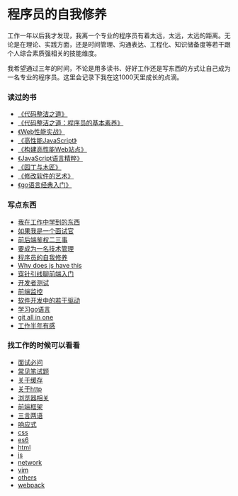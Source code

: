 # 程序员的自我修养
工作一年以后我才发现，我离一个专业的程序员有着太远，太远，太远的距离。无论是在理论、实践方面，还是时间管理、沟通表达、工程化、知识储备度等若干跟个人综合素质强相关的技能维度。

我希望通过三年的时间，不论是用多读书、好好工作还是写东西的方式让自己成为一名专业的程序员。这里会记录下我在这1000天里成长的点滴。

### 读过的书
- [《代码整洁之道》](./books/代码整洁之道.md) <br>
- [《代码整洁之道：程序员的基本素养》](./books/程序员的基本素养.md) <br>
- [《Web性能实战》](./books/Web性能实战.md) <br>
- [《高性能JavaScript》](./books/高性能JavaScript.md) <br>
- [《构建高性能Web站点》](./books/构建高性能Web站点.md) <br>
- [《JavaScript语言精粹》](./books/JavaScript语言精粹.md) <br>
- [《园丁与木匠》](./books/园丁与木匠.md) <br>
- [《修改软件的艺术》](./books/修改软件的艺术.md) <br>
- [《go语言经典入门》](./books/go语言经典入门.md) <br>

### 写点东西
- [我在工作中学到的东西](./books/我在工作中学到的东西.md) <br>
- [如果我是一个面试官](./books/如果我是一个面试官.md) <br>
- [前后端鉴权二三事](./books/前后端鉴权二三事.md) <br>
- [要成为一名技术管理](./books/要成为一名技术管理.md) <br>
- [程序员的自我修养](./books/程序员的自我修养.md) <br>
- [Why does js have this](./books/Why-does-js-have-this.md) <br>
- [穿针引线聊前端入门](./books/穿针引线聊前端入门.md) <br>
- [开发者测试](./books/开发者测试.md) <br>
- [前端监控](./books/前端监控.md) <br>
- [软件开发中的若干驱动](./books/软件开发中的若干驱动.md) <br>
- [学习go语言](./books/学习go语言.md) <br>
- [git all in one](./books/git-all-in-one.md) <br>
- [工作半年有感](./books/half-year-of-job.md) <br>

### 找工作的时候可以看看
- [面试必问](./job/面试必问.md) <br>
- [常见笔试题](./job/常见笔试题.md) <br>
- [关于缓存](./job/关于缓存.md) <br>
- [关于http](./job/关于http.md) <br>
- [浏览器相关](./job/浏览器相关.md) <br>
- [前端框架](./job/前端框架.md) <br>
- [三言两语](./job/三言两语.md) <br>
- [响应式](./job/响应式.md) <br>
- [css](./job/css.md) <br>
- [es6](./job/es6.md) <br>
- [html](./job/html.md) <br>
- [js](./job/js.md) <br>
- [network](./job/network.md) <br>
- [vim](./job/vim.md) <br>
- [others](./job/others.md) <br>
- [webpack](./job/webpack.md) <br>

